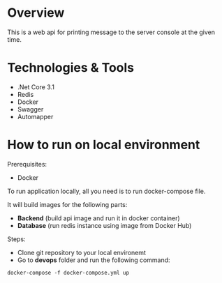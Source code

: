 # Overview
This is a web api for printing message to the server console at the given time.

# Technologies & Tools
+ .Net Core 3.1
+ Redis
+ Docker
+ Swagger
+ Automapper

# How to run on local environment
Prerequisites:
+ Docker

To run application locally, all you need is to run docker-compose file.

It will build images for the following parts:
- **Backend** (build api image and run it in docker container)
- **Database** (run redis instance using image from Docker Hub)

Steps:
+ Clone git repository to your local environemt
+ Go to **devops** folder and run the following command:
```
docker-compose -f docker-compose.yml up
```
